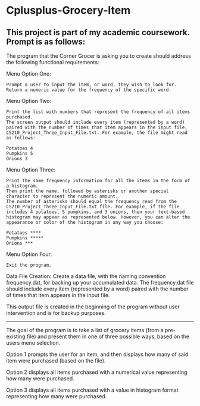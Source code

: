 # Cplusplus-Grocery-Item

This project is part of my academic coursework. Prompt is as follows:
-----------------------------------------------------------------------------------------------------------------
The program that the Corner Grocer is asking you to create should address the following functional requirements:

Menu Option One:

    Prompt a user to input the item, or word, they wish to look for.
    Return a numeric value for the frequency of the specific word.

Menu Option Two:

    Print the list with numbers that represent the frequency of all items purchased.
    The screen output should include every item (represented by a word) paired with the number of times that item appears in the input file, CS210_Project_Three_Input_File.txt. For example, the file might read as follows:

    Potatoes 4
    Pumpkins 5
    Onions 3

Menu Option Three:

    Print the same frequency information for all the items in the form of a histogram.
    Then print the name, followed by asterisks or another special character to represent the numeric amount.
    The number of asterisks should equal the frequency read from the CS210_Project_Three_Input_File.txt file. For example, if the file includes 4 potatoes, 5 pumpkins, and 3 onions, then your text-based histogram may appear as represented below. However, you can alter the appearance or color of the histogram in any way you choose:

    Potatoes ****
    Pumpkins *****
    Onions ***

Menu Option Four:

    Exit the program.

Data File Creation:
Create a data file, with the naming convention frequency.dat, for backing up your accumulated data. The frequency.dat file should include every item (represented by a word) paired with the number of times that item appears in the input file.

This output file is created in the beginning of the program without user intervention and is for backup purposes. 

-----------------------------------------------------------------------------------------------------------------
The goal of the program is to take a list of grocery items (from a pre-existing file) and present them in one of three possible ways, based on the users menu selection. 

Option 1 prompts the user for an item, and then displays how many of said item were purchased (based on the file).

Option 2 displays all items purchased with a numerical value representing how many were purchased.

Option 3 displays all items purchased with a value in histogram format representing how many were purchased. 
